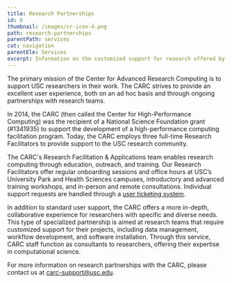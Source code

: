 ```yaml
---
title: Research Partnerships
id: 6
thumbnail: /images/sr-icon-4.png
path: research-partnerships
parentPath: services
cat: navigation
parentEle: Services
excerpt: Information on the customized support for research offered by the CARC.
---
```


The primary mission of the Center for Advanced Research Computing is to support USC researchers in their work. The CARC strives to provide an excellent user experience, both on an ad hoc basis and through ongoing partnerships with research teams.

In 2014, the CARC (then called the Center for High-Performance Computing) was the recipient of a National Science Foundation grant (#1341935) to support the development of a high-performance computing facilitation program. Today, the CARC employs three full-time Research Facilitators to provide support to the USC research community.

The CARC's Research Facilitation & Applications team enables research computing through education, outreach, and training. Our Research Facilitators offer regular onboarding sessions and office hours at USC’s University Park and Health Sciences campuses, introductory and advanced training workshops, and in-person and remote consultations. Individual support requests are handled through a [user ticketing system](/user-information/ticket-submission).

In addition to standard user support, the CARC offers a more in-depth, collaborative experience for researchers with specific and diverse needs. This type of specialized partnership is aimed at research teams that require customized support for their projects, including data management, workflow development, and software installation. Through this service, CARC staff function as consultants to researchers, offering their expertise in computational science.

For more information on research partnerships with the CARC, please contact us at <carc-support@usc.edu>.
